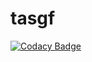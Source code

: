 # tasgf
[![Codacy Badge](https://api.codacy.com/project/badge/Grade/fa2b9b65916b4bde99163c9e9968c092)](https://app.codacy.com/gh/illyaveksler/tasgf?utm_source=github.com&utm_medium=referral&utm_content=illyaveksler/tasgf&utm_campaign=Badge_Grade)